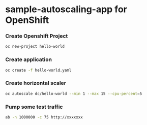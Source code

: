 # sample-autoscaling-app for OpenShift

### Create Openshift Project 
```sh
oc new-project hello-world
```

### Create application 
```sh
oc create -f hello-world.yaml
```

### Create horizontal scaler
```sh
oc autoscale dc/hello-world --min 1 --max 15 --cpu-percent=5
```

### Pump  some test traffic
```sh
ab -n 1000000 -c 75 http://xxxxxxx
```